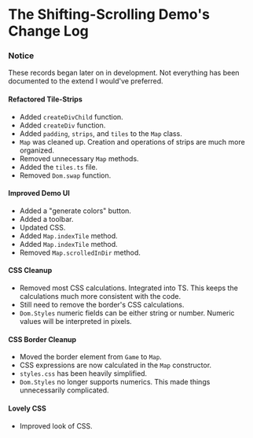 # The Shifting-Scrolling Demo's Change Log
### Notice
These records began later on in development. Not everything has been documented to the extend I would've preferred.

#### Refactored Tile-Strips
- Added `createDivChild` function.
- Added `createDiv` function.
- Added `padding`, `strips`, and `tiles` to the `Map` class.
- `Map` was cleaned up. Creation and operations of strips are much more organized.
- Removed unnecessary `Map` methods.
- Added the `tiles.ts` file.
- Removed `Dom.swap` function.

#### Improved Demo UI
- Added a "generate colors" button.
- Added a toolbar.
- Updated CSS.
- Added `Map.indexTile` method.
- Added `Map.indexTile` method.
- Removed `Map.scrolledInDir` method.

#### CSS Cleanup
- Removed most CSS calculations. Integrated into TS. This keeps the calculations much more consistent with the code.
- Still need to remove the border's CSS calculations.
- `Dom.Styles` numeric fields can be either string or number. Numeric values will be interpreted in pixels.

#### CSS Border Cleanup
- Moved the border element from `Game` to `Map`.
- CSS expressions are now calculated in the `Map` constructor.
- `styles.css` has been heavily simplified.
- `Dom.Styles` no longer supports numerics. This made things unnecessarily complicated.

#### Lovely CSS
- Improved look of CSS.